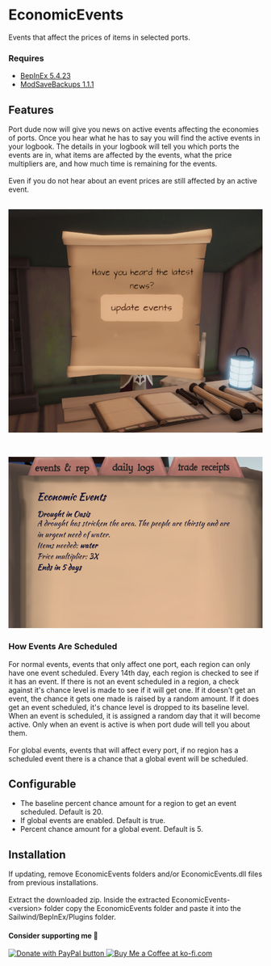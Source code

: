 # EconomicEvents

Events that affect the prices of items in selected ports.

### Requires

* [BepInEx 5.4.23](https://github.com/BepInEx/BepInEx/releases)
* [ModSaveBackups 1.1.1](https://thunderstore.io/c/sailwind/p/RadDude/ModSaveBackups/)

## Features

Port dude now will give you news on active events affecting the economies of ports. Once 
you hear what he has to say you will find the active events in your logbook. The details 
in your logbook will tell you which ports the events are in, what items are affected by 
the events, what the price multipliers are, and how much time is remaining for the events.  
<br>
Even if you do not hear about an event prices are still affected by an active event.  
<br>

![Screenshot of port dude with news](https://github.com/bryon82/SailwindEconomicEvents/blob/main/Screenshots/portDude.png)

<br>

![Screenshot of events log](https://github.com/bryon82/SailwindEconomicEvents/blob/main/Screenshots/eventsLog.png)

### How Events Are Scheduled

For normal events, events that only affect one port, each region can only have one event 
scheduled. Every 14th day, each region is checked to see if it has an event. If there is 
not an event scheduled in a region, a check against it's chance level is made to see if 
it will get one. If it doesn't get an event, the chance it gets one made is raised by a 
random amount. If it does get an event scheduled, it's chance level is dropped to its 
baseline level. When an event is scheduled, it is assigned a random day that it will 
become active. Only when an event is active is when port dude will tell you about them.  
<br>
For global events, events that will affect every port, if no region has a scheduled 
event there is a chance that a global event will be scheduled.

## Configurable

* The baseline percent chance amount for a region to get an event scheduled. Default is 20.
* If global events are enabled. Default is true.
* Percent chance amount for a global event. Default is 5.

## Installation

If updating, remove EconomicEvents folders and/or EconomicEvents.dll files from previous installations.  
<br>
Extract the downloaded zip. Inside the extracted EconomicEvents-\<version\> folder copy 
the EconomicEvents folder and paste it into the Sailwind/BepInEx/Plugins folder.  

#### Consider supporting me 🤗

<a href='https://www.paypal.com/donate/?business=WKY25BB3TSH6E&no_recurring=0&item_name=Thank+you+for+your+support%21+I%27m+glad+you+are+enjoying+my+mods%21&currency_code=USD' target='_blank'><img src="https://www.paypalobjects.com/en_US/i/btn/btn_donate_LG.gif" border="0" alt="Donate with PayPal button" />
<a href='https://ko-fi.com/S6S11DDLMC' target='_blank'><img height='36' style='border:0px;height:36px;' src='https://storage.ko-fi.com/cdn/kofi6.png?v=6' border='0' alt='Buy Me a Coffee at ko-fi.com' /></a>
